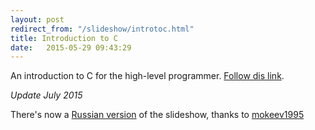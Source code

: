 ```yaml
---
layout: post
redirect_from: "/slideshow/introtoc.html"
title: Introduction to C
date:   2015-05-29 09:43:29
---
```

An introduction to C for the high-level programmer. [Follow dis link](/slideshow/english/introtoc.html).


*Update July 2015*

There's now a [Russian version](/slideshow/russian/introtoc.html) of the slideshow, thanks to [mokeev1995](https://github.com/mokeev1995)
